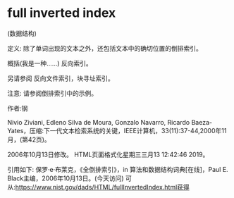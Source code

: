 # full inverted index


(数据结构)



定义:
除了单词出现的文本之外，还包括文本中的确切位置的倒排索引。



概括(我是一种……)
反向索引。



另请参阅
反向文件索引，块寻址索引。



注意:
请参阅倒排索引中的示例。


作者:钢


Nivio Ziviani, Edleno Silva de Moura, Gonzalo Navarro, Ricardo Baeza-Yates，压缩:下一代文本检索系统的关键，IEEE计算机，33(11):37-44,2000年11月，(第42页)。








2006年10月13日修改。
HTML页面格式化星期三三月13 12:42:46 2019。



引用如下:
保罗·e·布莱克，《全倒排索引》，in
算法和数据结构词典[在线]，Paul E. Black主编，2006年10月13日。(今天访问)
可从:https://www.nist.gov/dads/HTML/fullInvertedIndex.html获得